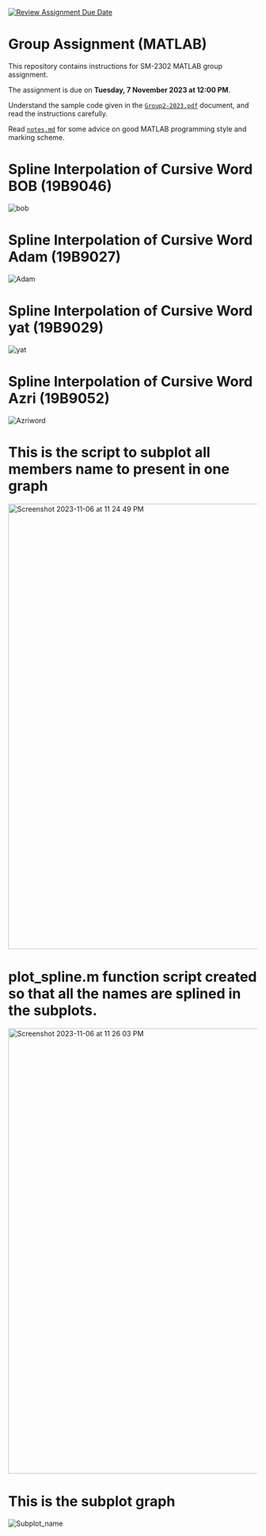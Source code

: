 [![Review Assignment Due Date](https://classroom.github.com/assets/deadline-readme-button-24ddc0f5d75046c5622901739e7c5dd533143b0c8e959d652212380cedb1ea36.svg)](https://classroom.github.com/a/i8q0vJZ5)
# Group Assignment (MATLAB)

This repository contains instructions for SM-2302 MATLAB group assignment.

The assignment is due on **Tuesday, 7 November 2023 at 12:00 PM**.

Understand the sample code given in the [`Group2-2023.pdf`](Group2-2023.pdf) document, and read the instructions carefully.

Read [`notes.md`](notes.md) for some advice on good MATLAB programming style and marking scheme.


# Spline Interpolation of Cursive Word BOB (19B9046)

![bob](https://github.com/sm2302-aug23/grp-matlab-syntax-error/assets/141397239/16dbd0ea-3b90-4f1b-8f94-9ecf17132c33)

# Spline Interpolation of Cursive Word Adam (19B9027)

![Adam](https://github.com/sm2302-aug23/grp-matlab-syntax-error/assets/142872329/92e59424-a215-4eaa-a7ec-3e4be6627696)

# Spline Interpolation of Cursive Word yat (19B9029)

![yat](https://github.com/sm2302-aug23/grp-matlab-syntax-error/assets/141397205/c34aedff-0d61-4051-8ab6-af3326782e7c)

# Spline Interpolation of Cursive Word Azri (19B9052)

![Azriword](https://github.com/sm2302-aug23/grp-matlab-syntax-error/assets/141397301/df0f74b2-cfab-41fa-bead-c9eb97c953b4)

# This is the script to subplot all members name to present in one graph

<img width="900" alt="Screenshot 2023-11-06 at 11 24 49 PM" src="https://github.com/sm2302-aug23/grp-matlab-syntax-error/assets/141397205/9e7ea175-d5ba-4281-952b-26ebd18dd11b">

# plot_spline.m function script created so that all the names are splined in the subplots.

<img width="900" alt="Screenshot 2023-11-06 at 11 26 03 PM" src="https://github.com/sm2302-aug23/grp-matlab-syntax-error/assets/141397205/43bdd2e4-0b9d-4694-a894-c0236f78f75e">

# This is the subplot graph 
![Subplot_name](https://github.com/sm2302-aug23/grp-matlab-syntax-error/assets/141397301/34158eff-94dc-4f5d-bb11-69b22074d40e)

